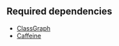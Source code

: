 ## Required dependencies
* [ClassGraph](https://github.com/classgraph/classgraph)
* [Caffeine](https://github.com/ben-manes/caffeine)